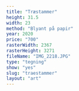 ```yaml
---
title: "Træstammer"
height: 31.5
width: 23
method: "Blyant på papir"
year: 2020
price: "700"
rasterWidth: 2367
rasterHeight: 3271
fileName: "IMG_2218.JPG"
type: "tegning"
show: "yes"
slug: "traestammer"
layout: "art"
---
```


